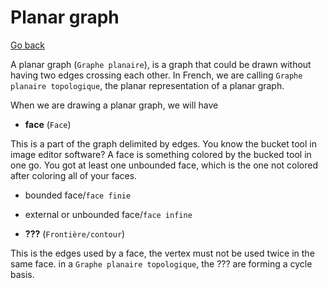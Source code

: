 # Planar graph

[Go back](..#advanced-terminology)

A planar graph (`Graphe planaire`), is a graph
that could be drawn without having two edges crossing
each other.
In French, we are calling ``Graphe planaire topologique``,
the planar representation of a planar graph.

When we are drawing a planar graph, we will have

* **face** (`Face`)

This is a part of the graph delimited by edges. You know
the bucket tool in image editor software? A face is something
colored by the bucked tool in one go. You got at least one
unbounded face, which is the one not colored after
coloring all of your faces.

* bounded face/`face finie`
* external or unbounded face/`face infine`

* **???** (`Frontière/contour`)

This is the edges used by a face, the vertex must not be
used twice in the same face. in a ``Graphe planaire topologique``,
the ??? are forming a cycle basis.

